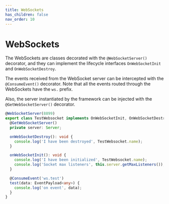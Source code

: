 ```yaml
---
title: WebSockets
has_children: false
nav_order: 10
---
```


# WebSockets

The WebSockets are classes decorated with the `@WebSocketServer()` decorator,
and they can implement the lifecycle interfaces `OnWebSocketInit` and `OnWebSocketDestroy`.

The events received from the WebSocket server can be intercepted with the `@ConsumeEvent()` decorator.
Note that all the events routed through the WebSockets have the `ws.` prefix.

Also, the server instantiated by the framework can be injected with the `@GetWebSocketServer()` decorator.

```typescript
@WebSocketServer(8899)
export class TestWebsocket implements OnWebSocketInit, OnWebSocketDestroy {
  @GetWebSocketServer()
  private server: Server;

  onWebSocketDestroy(): void {
    console.log('I have been destroyed', TestWebsocket.name);
  }

  onWebSocketInit(): void {
    console.log('I have been initialized', TestWebsocket.name);
    console.log('Socket max listeners', this.server.getMaxListeners());
  }

  @ConsumeEvent('ws.test')
  test(data: EventPayload<any>) {
    console.log('on event', data);
  }
}
```
